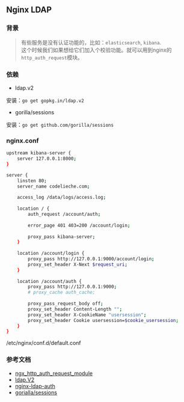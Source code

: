 ## Nginx LDAP


### 背景
> 有些服务是没有认证功能的，比如：`elasticsearch`, `kibana`.  
这个时候我们如果想给它们加入个校验功能。就可以用到nginx的`http_auth_request`模块。

### 依赖
- ldap.v2

安装：`go get gopkg.in/ldap.v2`

- gorilla/sessions

安装：`go get github.com/gorilla/sessions`

### nginx.conf

```bash
upstream kibana-server {
    server 127.0.0.1:8000;
}

server {
    linsten 80;
    server_name codelieche.com;
    
    access_log /data/logs/access.log;
    
    location / {
        auth_request /account/auth;
        
        error_page 401 403=200 /account/login;
        
        proxy_pass kibana-server;
    }
    
    location /account/login {
        proxy_pass http://127.0.0.1:9000/account/login;
        proxy_set_header X-Next $request_uri;
    }
    
    location /account/auth {
        proxy_pass http://127.0.0.1:9000;
        # proxy_cache auth_cache;
        
        proxy_pass_request_body off;
        proxy_set_header Content-Length "";
        proxy_set_header X-CookieName "usersession";
        proxy_set_header Cookie usersession=$cookie_usersession;
    }
}
```

/etc/nginx/conf.d/default.conf

### 参考文档
- [ngx_http_auth_request_module](http://nginx.org/en/docs/http/ngx_http_auth_request_module.html)
- [ldap.V2](https://godoc.org/gopkg.in/ldap.v2)
- [nginx-ldap-auth](https://github.com/nginxinc/nginx-ldap-auth)
- [gorialla/sessions](https://github.com/gorilla/sessions)


